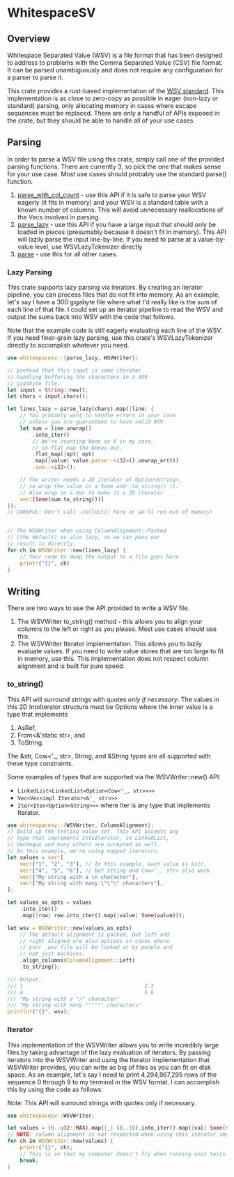 # WhitespaceSV

## Overview

Whitespace Separated Value (WSV) is a file format that has been designed to address to problems with the Comma Separated Value (CSV) file format. It can be parsed unambiguously and does not require any configuration for a parser to parse it.

This crate provides a rust-based implementation of the [WSV standard](https://dev.stenway.com/WSV/Index.html). This implementation is as close to zero-copy as possible in eager (non-lazy or standard) parsing, only allocating memory in cases where escape sequences must be replaced. There are only a handful of APIs exposed in the crate, but they should be able to handle all of your use cases.


## Parsing

In order to parse a WSV file using this crate, simply call one of the provided parsing functions. There are currently 3, so pick the one that makes sense for your use case. Most use cases should probably use the standard parse() function.
1. [parse_with_col_count](https://docs.rs/whitespacesv/latest/whitespacesv/fn.parse_with_col_count.html) - use this API if it is safe to parse your WSV eagerly (it fits in memory) and your WSV is a standard table with a known number of columns. This will avoid unnecessary reallocations of the Vecs involved in parsing.
2. [parse_lazy](https://docs.rs/whitespacesv/latest/whitespacesv/fn.parse_lazy.html) - use this API if you have a large input that should only be loaded in pieces (presumably because it doesn't fit in memory). This API will lazily parse the input line-by-line. If you need to parse at a value-by-value level, use WSVLazyTokenizer directly
3. [parse](https://docs.rs/whitespacesv/latest/whitespacesv/fn.parse.html) - use this for all other cases.


### Lazy Parsing

This crate supports lazy parsing via iterators. By creating an iterator pipeline, you can process files that do not fit into memory. As an example, let's say I have a 300 gigabyte file where what I'd really like is the sum of each line of that file. I could set up an iterator pipeline to read the WSV and output the sums back into WSV with the code that follows.

Note that the example code is still eagerly evaluating each line of the WSV. If you need finer-grain lazy parsing, use this crate's WSVLazyTokenizer directly to accomplish whatever you need.

```rust
use whitespacesv::{parse_lazy, WSVWriter};

// pretend that this input is some iterator 
// handling buffering the characters in a 300 
// gigabyte file.
let input = String::new();
let chars = input.chars();

let lines_lazy = parse_lazy(chars).map(|line| {
    // You probably want to handle errors in your case
    // unless you are guaranteed to have valid WSV.
    let sum = line.unwrap()
        .into_iter()
        // We're counting None as 0 in my case, 
        // so flat_map the Nones out.
        .flat_map(|opt| opt)
        .map(|value| value.parse::<i32>().unwrap_or(0))
        .sum::<i32>();

    // The writer needs a 2D iterator of Option<String>, 
    // so wrap the value in a Some and .to_string() it.
    // Also wrap in a Vec to make it a 2D iterator
    vec![Some(sum.to_string())]
});
// CAREFUL: Don't call .collect() here or we'll run out of memory!


// The WSVWriter when using ColumnAlignment::Packed 
// (the default) is also lazy, so we can pass our
// result in directly.
for ch in WSVWriter::new(lines_lazy) {
    // Your code to dump the output to a file goes here.
    print!("{}", ch)
}
```


## Writing

There are two ways to use the API provided to write a WSV file. 
1. The WSVWriter to_string() method - this allows you to align your columns to the left or right as you please. Most use cases should use this.
2. The WSVWriter Iterator implementation. This allows you to lazily evaluate values. If you need to write value stores that are too large to fit in memory, use this. This implementation does not respect column alignment and is built for pure speed.

### to_string()

This API will surround strings with quotes _only if necessary_. The values in this 2D IntoIterator structure must be Options where the inner value is a type that implements
1. AsRef<str>, 
2. From<&'static str>, and 
3. ToString. 

The &str, Cow<'_, str>, String, and &String types are all supported with these type constraints.

Some examples of types that are supported via the WSVWriter::new() API:
- `LinkedList<LinkedList<Option<Cow<'_, str>>>>`
- `Vec<Vec<impl Iterator<&'_ str>>>`
- `Iter<Iter<Option<String>>>` where Iter is any type that implements Iterator.

```rust
use whitespacesv::{WSVWriter, ColumnAlignment};
// Build up the testing value set. This API accepts any
// type that implements IntoIterator, so LinkedList,
// VecDeque and many others are accepted as well.
// In this example, we're using mapped iterators.
let values = vec![
    vec!["1", "2", "3"], // In this example, each value is &str,
    vec!["4", "5", "6"], // but String and Cow<'_, str> also work
    vec!["My string with a \n character"],
    vec!["My string with many \"\"\" characters"],
];

let values_as_opts = values
    .into_iter()
    .map(|row| row.into_iter().map(|value| Some(value)));

let wsv = WSVWriter::new(values_as_opts)
    // The default alignment is packed, but left and 
    // right aligned are also options in cases where 
    // your .wsv file will be looked at by people and 
    // not just machines.
    .align_columns(ColumnAlignment::Left)
    .to_string();

/// Output:
/// 1                                       2 3
/// 4                                       5 6
/// "My string with a "/" character"       
/// "My string with many """""" characters"
println!("{}", wsv);
```

### Iterator

This implementation of the WSVWriter allows you to write incredibly large files by taking advantage of the lazy evaluation of iterators. By passing iterators into the WSVWriter and using the Iterator implementation that WSVWriter provides, you can write as big of files as you can fit on disk space. As an example, let's say I need to print 4,294,967,295 rows of the sequence 0 through 9 to my terminal in the WSV format. I can accomplish this by using the code as follows:

Note: This API will surround strings with quotes only if necessary.

```rust
use whitespacesv::WSVWriter;

let values = (0..u32::MAX).map(|_| (0..10).into_iter().map(|val| Some(val.to_string())));
// NOTE: column alignment is not respected when using this iterator implementation.
for ch in WSVWriter::new(values) {
    print!("{}", ch);
    // This is so that my computer doesn't fry when running unit tests.
    break;
}
```